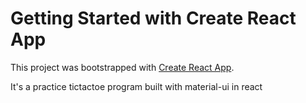 # Getting Started with Create React App

This project was bootstrapped with [Create React App](https://github.com/facebook/create-react-app).

It's a practice tictactoe program built with material-ui in react